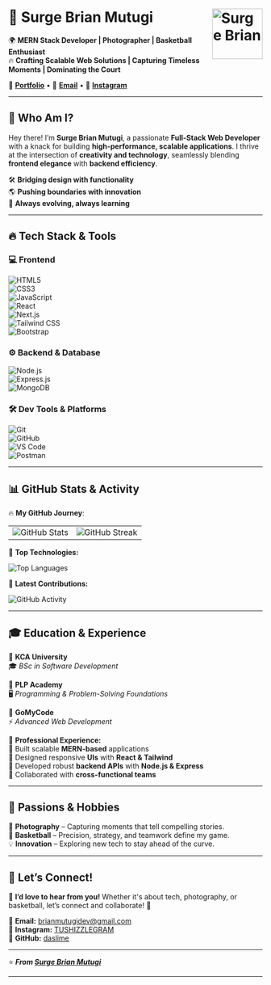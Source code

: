 # 🚀 **Surge Brian Mutugi** <img src="https://avatars.githubusercontent.com/u/160673325?v=4" alt="Surge Brian" width="100" height="100" align="right" />

🌍 **MERN Stack Developer | Photographer | Basketball Enthusiast**  
🔥 **Crafting Scalable Web Solutions | Capturing Timeless Moments | Dominating the Court**  

🔗 **[Portfolio](#)** • 📩 **[Email](mailto:brianmutugidev@gmail.com)** • 🏀 **[Instagram](https://instagram.com/tushizzlegram)**  

---

## 🎨 **Who Am I?**  

Hey there! I’m **Surge Brian Mutugi**, a passionate **Full-Stack Web Developer** with a knack for building **high-performance, scalable applications**. I thrive at the intersection of **creativity and technology**, seamlessly blending **frontend elegance** with **backend efficiency**.  

🛠 **Bridging design with functionality**  
🌎 **Pushing boundaries with innovation**  
🚀 **Always evolving, always learning**  

---

## 🔥 **Tech Stack & Tools**  

### 💻 **Frontend**  
![HTML5](https://img.shields.io/badge/HTML5-E34F26?style=for-the-badge&logo=html5&logoColor=white)  
![CSS3](https://img.shields.io/badge/CSS3-1572B6?style=for-the-badge&logo=css3&logoColor=white)  
![JavaScript](https://img.shields.io/badge/JavaScript-F7DF1E?style=for-the-badge&logo=javascript&logoColor=black)  
![React](https://img.shields.io/badge/React-20232A?style=for-the-badge&logo=react&logoColor=61DAFB)  
![Next.js](https://img.shields.io/badge/Next.js-000000?style=for-the-badge&logo=next.js&logoColor=white)  
![Tailwind CSS](https://img.shields.io/badge/Tailwind_CSS-38B2AC?style=for-the-badge&logo=tailwind-css&logoColor=white)  
![Bootstrap](https://img.shields.io/badge/Bootstrap-563D7C?style=for-the-badge&logo=bootstrap&logoColor=white)  

### ⚙️ **Backend & Database**  
![Node.js](https://img.shields.io/badge/Node.js-339933?style=for-the-badge&logo=node.js&logoColor=white)  
![Express.js](https://img.shields.io/badge/Express.js-000000?style=for-the-badge&logo=express&logoColor=white)  
![MongoDB](https://img.shields.io/badge/MongoDB-47A248?style=for-the-badge&logo=mongodb&logoColor=white)  

### 🛠 **Dev Tools & Platforms**  
![Git](https://img.shields.io/badge/Git-F05032?style=for-the-badge&logo=git&logoColor=white)  
![GitHub](https://img.shields.io/badge/GitHub-181717?style=for-the-badge&logo=github&logoColor=white)  
![VS Code](https://img.shields.io/badge/VS_Code-007ACC?style=for-the-badge&logo=visual-studio-code&logoColor=white)  
![Postman](https://img.shields.io/badge/Postman-FF6C37?style=for-the-badge&logo=postman&logoColor=white)  

---

## 📊 **GitHub Stats & Activity**  

🔥 **My GitHub Journey**:  

<table>
  <tr>
    <td>
      <img src="https://github-readme-stats.vercel.app/api?username=daslime&show_icons=true&theme=radical&count_private=true" alt="GitHub Stats">
    </td>
    <td>
      <img src="https://github-readme-streak-stats.herokuapp.com/?user=daslime&theme=radical" alt="GitHub Streak">
    </td>
  </tr>
</table>

🎯 **Top Technologies:**  

![Top Languages](https://github-readme-stats.vercel.app/api/top-langs/?username=daslime&layout=compact&theme=radical)  

🚀 **Latest Contributions:**  

![GitHub Activity](https://activity-graph.herokuapp.com/graph?username=daslime&theme=redical)  

---

## 🎓 **Education & Experience**  

📍 **KCA University**  
🎓 *BSc in Software Development*  

📍 **PLP Academy**  
🖥️ *Programming & Problem-Solving Foundations*  

📍 **GoMyCode**  
⚡ *Advanced Web Development*  

💼 **Professional Experience:**  
🔹 Built scalable **MERN-based** applications  
🔹 Designed responsive **UIs** with **React & Tailwind**  
🔹 Developed robust **backend APIs** with **Node.js & Express**  
🔹 Collaborated with **cross-functional teams**  

---

## 🎯 **Passions & Hobbies**  

📸 **Photography** – Capturing moments that tell compelling stories.  
🏀 **Basketball** – Precision, strategy, and teamwork define my game.  
💡 **Innovation** – Exploring new tech to stay ahead of the curve.  

---

## 📩 **Let’s Connect!**  

💬 **I’d love to hear from you!** Whether it's about tech, photography, or basketball, let’s connect and collaborate! 🚀  

📧 **Email:** [brianmutugidev@gmail.com](mailto:brianmutugidev@gmail.com)  
📸 **Instagram:** [TUSHIZZLEGRAM](https://instagram.com/tushizzlegram)  
🐙 **GitHub:** [daslime](https://github.com/daslime)  

---

⭐ **_From [Surge Brian Mutugi](https://github.com/daslime)_**  

---
